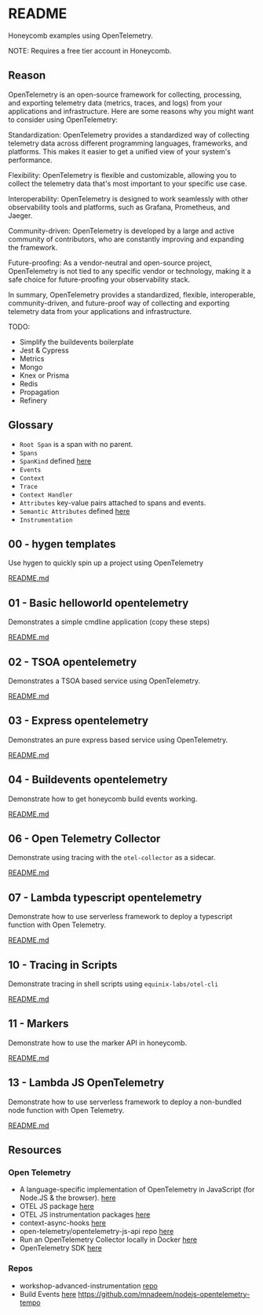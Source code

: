 # README

Honeycomb examples using OpenTelemetry.  

NOTE: Requires a free tier account in Honeycomb.  

## Reason

OpenTelemetry is an open-source framework for collecting, processing, and exporting telemetry data (metrics, traces, and logs) from your applications and infrastructure. Here are some reasons why you might want to consider using OpenTelemetry:  

Standardization: OpenTelemetry provides a standardized way of collecting telemetry data across different programming languages, frameworks, and platforms. This makes it easier to get a unified view of your system's performance.  

Flexibility: OpenTelemetry is flexible and customizable, allowing you to collect the telemetry data that's most important to your specific use case.  

Interoperability: OpenTelemetry is designed to work seamlessly with other observability tools and platforms, such as Grafana, Prometheus, and Jaeger.  

Community-driven: OpenTelemetry is developed by a large and active community of contributors, who are constantly improving and expanding the framework.  

Future-proofing: As a vendor-neutral and open-source project, OpenTelemetry is not tied to any specific vendor or technology, making it a safe choice for future-proofing your observability stack.  

In summary, OpenTelemetry provides a standardized, flexible, interoperable, community-driven, and future-proof way of collecting and exporting telemetry data from your applications and infrastructure.  

TODO:

* Simplify the buildevents boilerplate
* Jest & Cypress
* Metrics
* Mongo
* Knex or Prisma
* Redis
* Propagation
* Refinery

## Glossary

* `Root Span` is a span with no parent.  
* `Spans`
* `SpanKind` defined [here](https://github.com/open-telemetry/opentelemetry-specification/blob/main/specification/trace/api.md#spankind)
* `Events`
* `Context`
* `Trace`
* `Context Handler`
* `Attributes` key-value pairs attached to spans and events.
* `Semantic Attributes` defined [here](https://github.com/open-telemetry/opentelemetry-specification/blob/main/specification/resource/semantic_conventions/README.md)
* `Instrumentation`

## 00 - hygen templates

Use hygen to quickly spin up a project using OpenTelemetry  

[README.md](./00_hygen_templates/README.md)  

## 01 - Basic helloworld opentelemetry

Demonstrates a simple cmdline application (copy these steps)  

[README.md](./01_helloworld_typescript_opentelemetry/README.md)  

## 02 - TSOA opentelemetry

Demonstrates a TSOA based service using OpenTelemetry.  

[README.md](./02_simple_tsoa_opentelemetry/README.md)  

## 03 - Express opentelemetry

Demonstrates an pure express based service using OpenTelemetry.  

[README.md](./03_simple_express/README.md)  

## 04 - Buildevents opentelemetry

Demonstrate how to get honeycomb build events working.  

[README.md](./04_buildevents/README.md)  

## 06 - Open Telemetry Collector

Demonstrate using tracing with the `otel-collector` as a sidecar.  

[README.md](./06_opentelemetry_collector/README.md)  

## 07 - Lambda typescript opentelemetry

Demonstrate how to use serverless framework to deploy a typescript function with Open Telemetry.  

[README.md](./07_lambda_typescript_opentelemetry/README.md)  

## 10 - Tracing in Scripts

Demonstrate tracing in shell scripts using `equinix-labs/otel-cli`  

[README.md](./10_script_tracing/README.md)  

## 11 - Markers

Demonstrate how to use the marker API in honeycomb.  

[README.md](./11_markers/README.md)  

## 13 - Lambda JS OpenTelemetry

Demonstrate how to use serverless framework to deploy a non-bundled node function with Open Telemetry.  

[README.md](./13_lambda_js_opentelemetry/README.md)  

## Resources

### Open Telemetry

* A language-specific implementation of OpenTelemetry in JavaScript (for Node.JS & the browser). [here](https://opentelemetry.io/docs/instrumentation/js/)
* OTEL JS package [here](https://github.com/open-telemetry/opentelemetry-js)
* OTEL JS instrumentation packages [here](https://github.com/open-telemetry/opentelemetry-js-contrib)
* context-async-hooks [here](https://www.npmjs.com/package/@opentelemetry/context-async-hooks)
* open-telemetry/opentelemetry-js-api repo [here](https://github.com/open-telemetry/opentelemetry-js-api/blob/main/docs/tracing.md)  
* Run an OpenTelemetry Collector locally in Docker [here](https://jessitron.com/2021/08/11/run-an-opentelemetry-collector-locally-in-docker/)  
* OpenTelemetry SDK [here](https://open-telemetry.github.io/opentelemetry-js/modules.html)  

### Repos

* workshop-advanced-instrumentation [repo](https://github.com/honeycombio/workshop-advanced-instrumentation)
* Build Events [here](https://github.com/honeycombio/buildevents)
https://github.com/mnadeem/nodejs-opentelemetry-tempo
